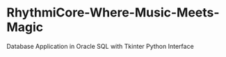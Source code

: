 # RhythmiCore-Where-Music-Meets-Magic
Database Application in Oracle SQL with Tkinter Python Interface
